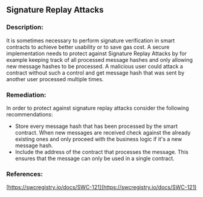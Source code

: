 ## Signature Replay Attacks

### Description:
It is sometimes necessary to perform signature verification in smart contracts to achieve better usability or to save gas cost. A secure implementation needs to protect against Signature Replay Attacks by for example keeping track of all processed message hashes and only allowing new message hashes to be processed. A malicious user could attack a contract without such a control and get message hash that was sent by another user processed multiple times.

### Remediation:
In order to protect against signature replay attacks consider the following recommendations:

- Store every message hash that has been processed by the smart contract. When new messages are received check against the already existing ones and only proceed with the business logic if it's a new message hash.
- Include the address of the contract that processes the message. This ensures that the message can only be used in a single contract.

### References:
[https://swcregistry.io/docs/SWC-121](https://swcregistry.io/docs/SWC-121)